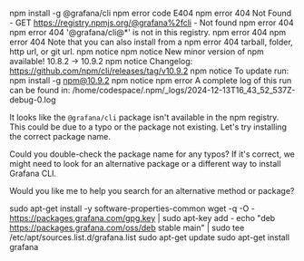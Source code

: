 npm install -g @grafana/cli
npm error code E404
npm error 404 Not Found - GET https://registry.npmjs.org/@grafana%2fcli - Not found
npm error 404
npm error 404  '@grafana/cli@*' is not in this registry.
npm error 404
npm error 404 Note that you can also install from a
npm error 404 tarball, folder, http url, or git url.
npm notice
npm notice New minor version of npm available! 10.8.2 -> 10.9.2
npm notice Changelog: https://github.com/npm/cli/releases/tag/v10.9.2
npm notice To update run: npm install -g npm@10.9.2
npm notice
npm error A complete log of this run can be found in: /home/codespace/.npm/_logs/2024-12-13T16_43_52_537Z-debug-0.log


It looks like the `@grafana/cli` package isn't available in the npm registry. This could be due to a typo or the package not existing. Let's try installing the correct package name. 

Could you double-check the package name for any typos? If it's correct, we might need to look for an alternative package or a different way to install Grafana CLI.

Would you like me to help you search for an alternative method or package?

sudo apt-get install -y software-properties-common
wget -q -O - https://packages.grafana.com/gpg.key | sudo apt-key add -
echo "deb https://packages.grafana.com/oss/deb stable main" | sudo tee /etc/apt/sources.list.d/grafana.list
sudo apt-get update
sudo apt-get install grafana